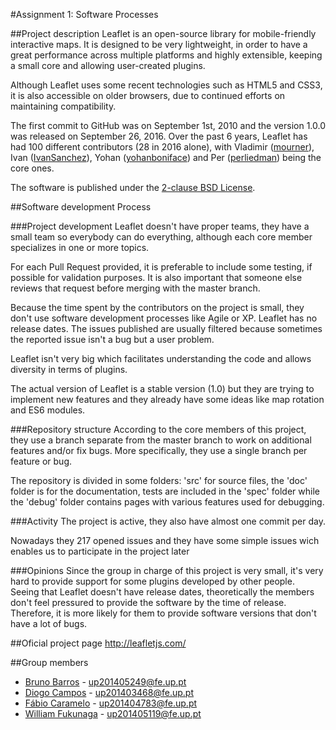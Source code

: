 #Assignment 1: Software Processes

##Project description
Leaflet is an open-source library for mobile-friendly interactive maps. It is designed to be very lightweight, in order to have a great performance across multiple platforms and highly extensible, keeping a small core and allowing user-created plugins.

Although Leaflet uses some recent technologies such as HTML5 and CSS3, it is also accessible on older browsers, due to continued efforts on maintaining compatibility.

The first commit to GitHub was on September 1st, 2010 and the version 1.0.0 was released on September 26, 2016. Over the past 6 years, Leaflet has had 100 different contributors (28 in 2016 alone), with Vladimir ([mourner](https://github.com/mourner)), Ivan ([IvanSanchez](https://github.com/IvanSanchez)), Yohan ([yohanboniface](https://github.com/yohanboniface)) and Per ([perliedman](https://github.com/perliedman)) being the core ones.

The software is published under the [2-clause BSD License](https://github.com/Leaflet/Leaflet/blob/master/LICENSE).

##Software development Process

###Project development
Leaflet doesn't have proper teams, they have a small team so everybody can do everything, although each core member specializes in one or more topics.

For each Pull Request provided, it is preferable to include some testing, if possible for validation purposes. It is also important that someone else reviews that request before merging with the master branch.

Because the time spent by the contributors on the project is small, they don't use software development processes like Agile or XP. Leaflet has no release dates. The issues published are usually filtered because sometimes the reported issue isn't a bug but a user problem.

Leaflet isn't very big which facilitates understanding the code and allows diversity in terms of plugins.

The actual version of Leaflet is a stable version (1.0) but they are trying to implement new features and they already have some ideas like map rotation and ES6 modules.

###Repository structure
According to the core members of this project, they use a branch separate from the master branch to work on additional features and/or fix bugs. More specifically, they use a single branch per feature or bug.

The repository is divided in some folders: 'src' for source files, the 'doc' folder is for the documentation, tests are included in the 'spec' folder while the 'debug' folder contains pages with various features used for debugging.

###Activity
The project is active, they also have almost one commit per day.

Nowadays they 217 opened issues and they have some simple issues wich enables us to participate in the project later

###Opinions
Since the group in charge of this project is very small, it's very hard to provide support for some plugins developed by other people.
Seeing that Leaflet doesn't have release dates, theoretically the members don't feel pressured to provide the software by the time of release. Therefore, it is more likely for them to provide software versions that don't have a lot of bugs.

##Oficial project page
http://leafletjs.com/

##Group members
* [Bruno Barros](https://github.com/BrunoBarros21) - up201405249@fe.up.pt
* [Diogo Campos](https://github.com/DiogoMCampos) - up201403468@fe.up.pt
* [Fábio Caramelo](https://github.com/Caramelo18) - up201404783@fe.up.pt
* [William Fukunaga](https://github.com/williamnf) - up201405119@fe.up.pt
